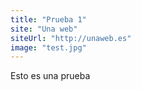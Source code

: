 ```yaml
---
title: "Prueba 1"
site: "Una web"
siteUrl: "http://unaweb.es"
image: "test.jpg"
---
```


Esto es una prueba